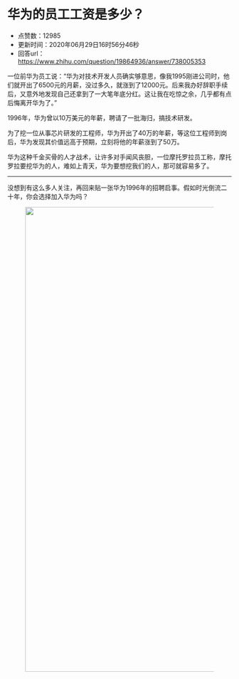 # 华为的员工工资是多少？
- 点赞数：12985
- 更新时间：2020年06月29日16时56分46秒
- 回答url：https://www.zhihu.com/question/19864936/answer/738005353
<body>
 <p data-pid="qm_5FOAl">一位前华为员工说：“华为对技术开发人员确实够意思，像我1995刚进公司时，他们就开出了6500元的月薪，没过多久，就涨到了12000元。后来我办好辞职手续后，又意外地发现自己还拿到了一大笔年底分红。这让我在吃惊之余，几乎都有点后悔离开华为了。”</p>
 <p data-pid="q_jubwV0">1996年，华为曾以10万美元的年薪，聘请了一批海归，搞技术研发。</p>
 <p data-pid="DPt99tDX">为了挖一位从事芯片研发的工程师，华为开出了40万的年薪，等这位工程师到岗后，华为发现其价值远高于预期，立刻将他的年薪涨到了50万。</p>
 <p data-pid="wDvNsJ-u">华为这种千金买骨的人才战术，让许多对手闻风丧胆，一位摩托罗拉员工称，摩托罗拉要挖华为的人，难如上青天，华为要想挖我们的人，那可就容易多了。</p>
 <hr>
 <p data-pid="EY2_UiCA">没想到有这么多人关注，再回来贴一张华为1996年的招聘启事。假如时光倒流二十年，你会选择加入华为吗？</p>
 <figure data-size="normal">
  <img src="https://pica.zhimg.com/50/v2-d8d358aa031af94d8fb1519e69a8d1fe_720w.jpg?source=1940ef5c" data-caption="" data-size="normal" data-rawwidth="1046" data-rawheight="1044" data-original-token="v2-b905e21e377173aced0da3b50bb16d40" data-default-watermark-src="https://picx.zhimg.com/50/v2-66faee48c290bc968fe24edfc7e6a710_720w.jpg?source=1940ef5c" class="origin_image zh-lightbox-thumb" width="1046" data-original="https://picx.zhimg.com/v2-d8d358aa031af94d8fb1519e69a8d1fe_r.jpg?source=1940ef5c">
 </figure>
 <p></p>
</body>